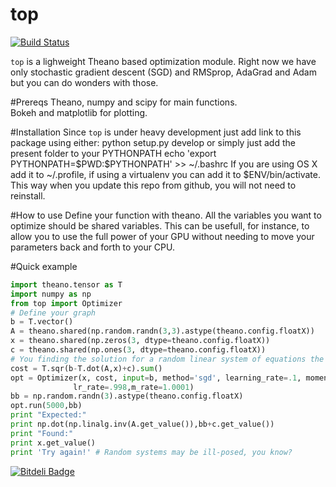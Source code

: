 top
======
[![Build Status](https://travis-ci.org/EderSantana/top.svg?branch=master)](https://travis-ci.org/EderSantana/top)

`top` is a lighweight Theano based optimization module. Right now we have only stochastic gradient descent (SGD) and RMSprop, AdaGrad and Adam but you can do wonders with those.

#Prereqs
Theano, numpy and scipy for main functions.  
Bokeh and matplotlib for plotting.

#Installation
Since `top` is under heavy development just add link to this package using either:
        python setup.py develop
or simply just add the present folder to your PYTHONPATH
        echo 'export PYTHONPATH=$PWD:\$PYTHONPATH' >> ~/.bashrc
If you are using OS X add it to ~/.profile, if using a virtualenv you can add it to $ENV/bin/activate.
This way when you update this repo from github, you will not need to reinstall.

#How to use
Define your function with theano. All the variables you want to optimize should be shared variables. This can be usefull, for instance, to allow you to use the full power of your GPU without needing to move your parameters back and forth to your CPU.

#Quick example
```python
import theano.tensor as T
import numpy as np
from top import Optimizer
# Define your graph
b = T.vector()
A = theano.shared(np.random.randn(3,3).astype(theano.config.floatX))
x = theano.shared(np.zeros(3, dtype=theano.config.floatX))
c = theano.shared(np.ones(3, dtype=theano.config.floatX))
# You finding the solution for a random linear system of equations the adaptive way
cost = T.sqr(b-T.dot(A,x)+c).sum()
opt = Optimizer(x, cost, input=b, method='sgd', learning_rate=.1, momentum=.5,
              lr_rate=.998,m_rate=1.0001)
bb = np.random.randn(3).astype(theano.config.floatX)
opt.run(5000,bb)
print "Expected:"
print np.dot(np.linalg.inv(A.get_value()),bb+c.get_value())
print "Found:"
print x.get_value()
print 'Try again!' # Random systems may be ill-posed, you know?
```


[![Bitdeli Badge](https://d2weczhvl823v0.cloudfront.net/EderSantana/top/trend.png)](https://bitdeli.com/free "Bitdeli Badge")

